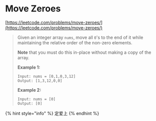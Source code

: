 # Move Zeroes

[https://leetcode.com/problems/move-zeroes/](https://leetcode.com/problems/move-zeroes/)

> Given an integer array `nums`, move all `0`'s to the end of it while maintaining the relative order of the non-zero elements.
>
> **Note** that you must do this in-place without making a copy of the array.
>
> &#x20;
>
> **Example 1:**
>
> ```
> Input: nums = [0,1,0,3,12]
> Output: [1,3,12,0,0]
> ```
>
> **Example 2:**
>
> ```
> Input: nums = [0]
> Output: [0]
> ```

{% hint style="info" %}
定爱上
{% endhint %}
